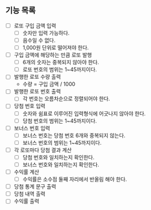 ## 기능 목록

- [ ] 로또 구입 금액 입력
    - [ ] 숫자만 입력 가능하다.
    - [ ] 음수일 수 없다.
    - [ ] 1,000원 단위로 떨어져야 한다.
- [ ] 구입 금액에 해당하는 만큼 로또 발행
    - [ ] 6개의 숫자는 중복되지 않아야 한다.
    - [ ] 로또 번호의 범위는 1~45까지이다.
- [ ] 발행한 로또 수량 출력
    - 수량 = 구입 금액 / 1000
- [ ] 발행한 로또 번호 출력
    - [ ] 각 번호는 오름차순으로 정렬되어야 한다.
- [ ] 당첨 번호 입력
    - [ ] 숫자와 쉼표로 이루어진 입력형식에 어긋나지 않아야 한다.
    - [ ] 당첨 번호의 범위는 1~45까지이다.
- [ ] 보너스 번호 입력
    - [ ] 보너스 번호는 당첨 번호 6개와 중복되지 않는다.
    - [ ] 보너스 번호의 범위는 1~45까지이다.
- [ ] 각 로또마다 당첨 결과 계산
    - [ ] 당첨 번호와 일치하는지 확인한다.
    - [ ] 보너스 번호와 일치하는지 확인한다.
- [ ] 수익률 계산
    - [ ] 수익률은 소수점 둘째 자리에서 반올림 해야 한다.
- [ ] 당첨 통계 문구 출력
- [ ] 당첨 내역 출력
- [ ] 수익률 출력

